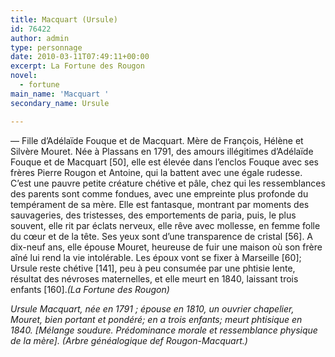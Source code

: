 ```yaml
---
title: Macquart (Ursule)
id: 76422
author: admin
type: personnage
date: 2010-03-11T07:49:11+00:00
excerpt: La Fortune des Rougon
novel:
  - fortune
main_name: 'Macquart '
secondary_name: Ursule

---
```

— Fille d’Adélaïde Fouque et de Macquart. Mère de François, Hélène et Silvère Mouret. Née à Plassans en 1791, des amours illégitimes d’Adélaïde Fouque et de Macquart [50], elle est élevée dans l’enclos Fouque avec ses frères Pierre Rougon et Antoine, qui la battent avec une égale rudesse. C’est une pauvre petite créature chétive et pâle, chez qui les ressemblances des parents sont comme fondues, avec une empreinte plus profonde du tempérament de sa mère. Elle est fantasque, montrant par moments des sauvageries, des tristesses, des emportements de paria, puis, le plus souvent, elle rit par éclats nerveux, elle rêve avec mollesse, en femme folle du cœur et de la tête. Ses yeux sont d’une transparence de cristal [56]. A dix-neuf ans, elle épouse Mouret, heureuse de fuir une maison où son frère aîné lui rend la vie intolérable. Les époux vont se fixer à Marseille [60]; Ursule reste chétive [141], peu à peu consumée par une phtisie lente, résultat des névroses maternelles, et elle meurt en 1840, laissant trois enfants [160]._(La Fortune des Rougon)_

__Ursule Macquart, née en 1791 ; épouse en 1810, un ouvrier chapelier, Mouret, bien portant et pondéré; en a trois enfants; meurt phtisique en 1840._ [Mélange soudure. Prédominance morale et ressemblance physique de la mère]. _(Arbre généalogique def Rougon-Macquart.)__
